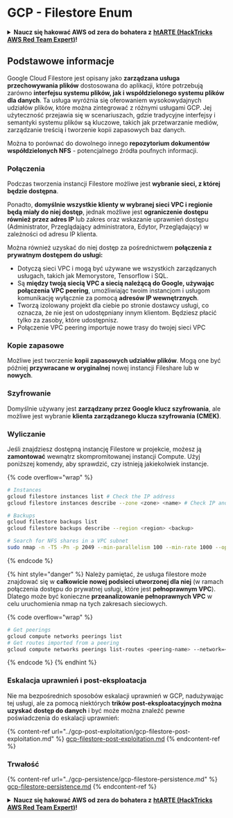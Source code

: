 # GCP - Filestore Enum

<details>

<summary><strong>Naucz się hakować AWS od zera do bohatera z</strong> <a href="https://training.hacktricks.xyz/courses/arte"><strong>htARTE (HackTricks AWS Red Team Expert)</strong></a><strong>!</strong></summary>

Inne sposoby wsparcia HackTricks:

* Jeśli chcesz zobaczyć swoją **firmę reklamowaną w HackTricks** lub **pobrać HackTricks w formacie PDF**, sprawdź [**SUBSCRIPTION PLANS**](https://github.com/sponsors/carlospolop)!
* Zdobądź [**oficjalne gadżety PEASS & HackTricks**](https://peass.creator-spring.com)
* Odkryj [**Rodzinę PEASS**](https://opensea.io/collection/the-peass-family), naszą kolekcję ekskluzywnych [**NFT**](https://opensea.io/collection/the-peass-family)
* **Dołącz do** 💬 [**grupy Discord**](https://discord.gg/hRep4RUj7f) lub [**grupy telegramowej**](https://t.me/peass) lub **śledź** mnie na **Twitterze** 🐦 [**@carlospolopm**](https://twitter.com/carlospolopm)**.**
* **Podziel się swoimi sztuczkami hakerskimi, przesyłając PR-y do** [**HackTricks**](https://github.com/carlospolop/hacktricks) i [**HackTricks Cloud**](https://github.com/carlospolop/hacktricks-cloud) github repos.

</details>

## Podstawowe informacje

Google Cloud Filestore jest opisany jako **zarządzana usługa przechowywania plików** dostosowana do aplikacji, które potrzebują zarówno **interfejsu systemu plików, jak i współdzielonego systemu plików dla danych**. Ta usługa wyróżnia się oferowaniem wysokowydajnych udziałów plików, które można zintegrować z różnymi usługami GCP. Jej użyteczność przejawia się w scenariuszach, gdzie tradycyjne interfejsy i semantyki systemu plików są kluczowe, takich jak przetwarzanie mediów, zarządzanie treścią i tworzenie kopii zapasowych baz danych.

Można to porównać do dowolnego innego **repozytorium dokumentów współdzielonych NFS** - potencjalnego źródła poufnych informacji.

### Połączenia

Podczas tworzenia instancji Filestore możliwe jest **wybranie sieci, z której będzie dostępna**.

Ponadto, **domyślnie wszystkie klienty w wybranej sieci VPC i regionie będą miały do niej dostęp**, jednak możliwe jest **ograniczenie dostępu również przez adres IP** lub zakres oraz wskazanie uprawnień dostępu (Administrator, Przeglądający administratora, Edytor, Przeglądający) w zależności od adresu IP klienta.

Można również uzyskać do niej dostęp za pośrednictwem **połączenia z prywatnym dostępem do usługi:**

* Dotyczą sieci VPC i mogą być używane we wszystkich zarządzanych usługach, takich jak Memorystore, Tensorflow i SQL.
* Są **między twoją siecią VPC a siecią należącą do Google, używając połączenia VPC peering**, umożliwiając twoim instancjom i usługom komunikację wyłącznie za pomocą **adresów IP wewnętrznych**.
* Tworzą izolowany projekt dla ciebie po stronie dostawcy usługi, co oznacza, że nie jest on udostępniany innym klientom. Będziesz płacić tylko za zasoby, które udostępnisz.
* Połączenie VPC peering importuje nowe trasy do twojej sieci VPC

### Kopie zapasowe

Możliwe jest tworzenie **kopii zapasowych udziałów plików**. Mogą one być później **przywracane w oryginalnej** nowej instancji Fileshare lub w **nowych**.

### Szyfrowanie

Domyślnie używany jest **zarządzany przez Google klucz szyfrowania**, ale możliwe jest wybranie **klienta zarządzanego klucza szyfrowania (CMEK)**.

### Wyliczanie

Jeśli znajdziesz dostępną instancję Filestore w projekcie, możesz ją **zamontować** wewnątrz skompromitowanej instancji Compute. Użyj poniższej komendy, aby sprawdzić, czy istnieją jakiekolwiek instancje.

{% code overflow="wrap" %}
```bash
# Instances
gcloud filestore instances list # Check the IP address
gcloud filestore instances describe --zone <zone> <name> # Check IP and access restrictions

# Backups
gcloud filestore backups list
gcloud filestore backups describe --region <region> <backup>

# Search for NFS shares in a VPC subnet
sudo nmap -n -T5 -Pn -p 2049 --min-parallelism 100 --min-rate 1000 --open 10.99.160.2/20
```
{% endcode %}

{% hint style="danger" %}
Należy pamiętać, że usługa filestore może znajdować się w **całkowicie nowej podsieci utworzonej dla niej** (w ramach połączenia dostępu do prywatnej usługi, które jest **pełnoprawnym VPC**).\
Dlatego może być konieczne **przeanalizowanie pełnoprawnych VPC** w celu uruchomienia nmap na tych zakresach sieciowych.

{% code overflow="wrap" %}
```bash
# Get peerings
gcloud compute networks peerings list
# Get routes imported from a peering
gcloud compute networks peerings list-routes <peering-name> --network=<network-name> --region=<region> --direction=INCOMING
```
{% endcode %}
{% endhint %}

### Eskalacja uprawnień i post-eksploatacja

Nie ma bezpośrednich sposobów eskalacji uprawnień w GCP, nadużywając tej usługi, ale za pomocą niektórych **trików post-eksploatacyjnych można uzyskać dostęp do danych** i być może można znaleźć pewne poświadczenia do eskalacji uprawnień:

{% content-ref url="../gcp-post-exploitation/gcp-filestore-post-exploitation.md" %}
[gcp-filestore-post-exploitation.md](../gcp-post-exploitation/gcp-filestore-post-exploitation.md)
{% endcontent-ref %}

### Trwałość

{% content-ref url="../gcp-persistence/gcp-filestore-persistence.md" %}
[gcp-filestore-persistence.md](../gcp-persistence/gcp-filestore-persistence.md)
{% endcontent-ref %}

<details>

<summary><strong>Naucz się hakować AWS od zera do bohatera z</strong> <a href="https://training.hacktricks.xyz/courses/arte"><strong>htARTE (HackTricks AWS Red Team Expert)</strong></a><strong>!</strong></summary>

Inne sposoby wsparcia HackTricks:

* Jeśli chcesz zobaczyć swoją **firmę reklamowaną w HackTricks** lub **pobrać HackTricks w formacie PDF**, sprawdź [**SUBSCRIPTION PLANS**](https://github.com/sponsors/carlospolop)!
* Zdobądź [**oficjalne gadżety PEASS & HackTricks**](https://peass.creator-spring.com)
* Odkryj [**Rodzinę PEASS**](https://opensea.io/collection/the-peass-family), naszą kolekcję ekskluzywnych [**NFT**](https://opensea.io/collection/the-peass-family)
* **Dołącz do** 💬 [**grupy Discord**](https://discord.gg/hRep4RUj7f) lub [**grupy telegramowej**](https://t.me/peass) lub **śledź** mnie na **Twitterze** 🐦 [**@carlospolopm**](https://twitter.com/carlospolopm)**.**
* **Podziel się swoimi trikami hakerskimi, przesyłając PR-y do** [**HackTricks**](https://github.com/carlospolop/hacktricks) i [**HackTricks Cloud**](https://github.com/carlospolop/hacktricks-cloud) github repos.

</details>
